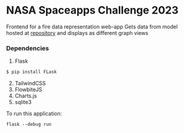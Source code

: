 # NASA Spaceapps Challenge 2023

Frontend for a fire data representation web-app
Gets data from model hosted at [repository](#) and displays as different graph views

### Dependencies
1. Flask
  ```bash
  $ pip install FLask
  ```
2. TailwindCSS
3. FlowbiteJS
4. Charts.js
5. sqlite3

To run this application:
```python3
flask --debug run
```
